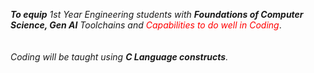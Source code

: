 
<span class = "text-white text-3xl tracking-wide">*__To equip__ 1st Year Engineering students with __Foundations of Computer Science, Gen AI__ Toolchains and <span style="color:red">Capabilities to do well in Coding</span>*.</span>
<br/>
<br/>
<br/>
<span class = "text-white text-3xl">*Coding will be taught using __C Language constructs__.*</span>

 